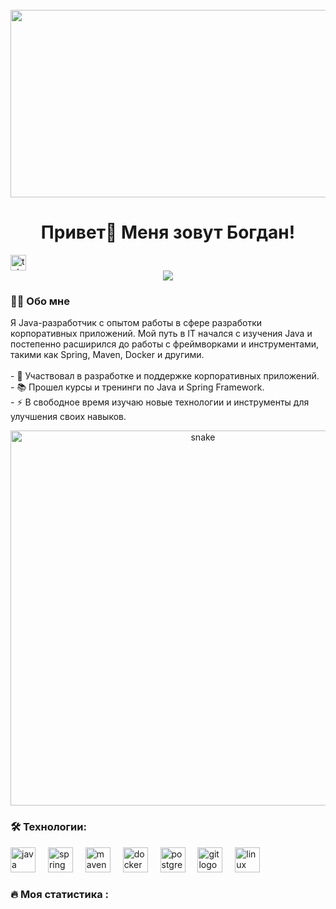 <br clear="both">
<div align="center">
    <img height="300" width="600"
         src="https://gifs.obs.ru-moscow-1.hc.sbercloud.ru/b730647a19e6e8f212c241689de52c42ef42433afcebad37095d0cad8c20e671.gif"/>
</div>
<h1 align="center">Привет👋 Меня зовут Богдан!</h1>
 <a href="https://t.me/BodyaPryadko" target="_blank"> <img
        src="https://img.shields.io/static/v1?message=Telegram&logo=telegram&label=&color=2CA5E0&logoColor=white&labelColor=&style=for-the-badge"
        height="25" alt="telegram logo"/> </a>
</div>
<div align="center">
    <img src="https://visitor-badge.laobi.icu/badge?page_id=filimonovalexey.filimonovalexey&"/>
</div>
<h3 align="left">👩‍💻 Обо мне</h3>
<p align="left">Я Java-разработчик с опытом работы в сфере разработки корпоративных приложений. Мой путь в IT начался с
    изучения Java и постепенно расширился до работы с фреймворками и инструментами, такими как Spring, Maven, Docker и
    другими.<br><br>- 🔭 Участвовал в разработке и поддержке корпоративных приложений.<br>- 📚 Прошел курсы и тренинги по
    Java и Spring Framework.<br>- ⚡ В свободное время изучаю новые технологии и инструменты для улучшения своих навыков.
</p>

<p align="center"><img width="600" src="https://media1.tenor.com/m/GfSX-u7VGM4AAAAd/coding.gif" alt="snake"/></p>
<h3 align="left">🛠 Технологии:</h3>
<div align="left"><img src="https://cdn.jsdelivr.net/gh/devicons/devicon/icons/java/java-original.svg" height="40"
                       alt="java logo"/> <img width="12"/> <img
        src="https://cdn.jsdelivr.net/gh/devicons/devicon/icons/spring/spring-original.svg" height="40"
        alt="spring logo"/> <img width="12"/> <img
        src="https://cdn.jsdelivr.net/gh/devicons/devicon/icons/maven/maven-original.svg" height="40" alt="maven logo"/>
    <img width="12"/> <img src="https://cdn.jsdelivr.net/gh/devicons/devicon/icons/docker/docker-original.svg"
                           height="40" alt="docker logo"/> <img width="12"/> <img
            src="https://cdn.jsdelivr.net/gh/devicons/devicon/icons/postgresql/postgresql-original.svg" height="40"
            alt="postgresql logo"/> <img width="12"/> <img
            src="https://cdn.jsdelivr.net/gh/devicons/devicon/icons/git/git-original.svg" height="40" alt="git logo"/>
    <img width="12"/> <img src="https://cdn.jsdelivr.net/gh/devicons/devicon/icons/linux/linux-original.svg" height="40"
                           alt="linux logo"/>
</div>

<h3 align="left">🔥 Моя статистика :</h3>


